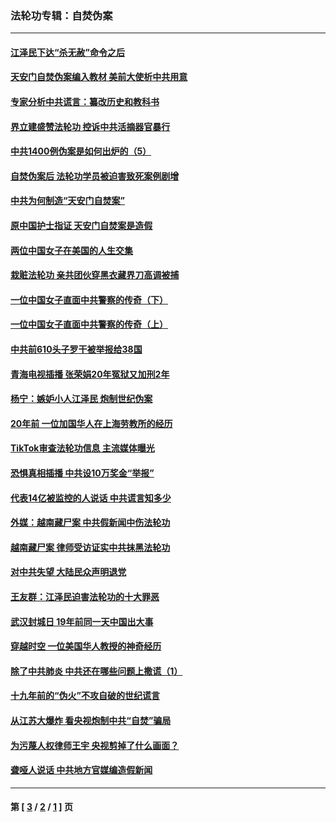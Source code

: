 ### 法轮功专辑：自焚伪案
---
#### [江泽民下达“杀无赦”命令之后](../../pages/nf5562/n13878084.md?06140430) 
#### [天安门自焚伪案编入教材 美前大使析中共用意](../../pages/nf5562/n13791932.md?06140430) 
#### [专家分析中共谎言：纂改历史和教科书](../../pages/nf5562/n13781542.md?06140430) 
#### [界立建盛赞法轮功 控诉中共活摘器官暴行](../../pages/nf5562/n13781971.md?06140430) 
#### [中共1400例伪案是如何出炉的（5）](../../pages/nf5562/n13226831.md?06140430) 
#### [自焚伪案后 法轮功学员被迫害致死案例剧增](../../pages/nf5562/n13190600.md?06140430) 
#### [中共为何制造“天安门自焚案”](../../pages/nf5562/n13183270.md?06140430) 
#### [原中国护士指证 天安门自焚案是造假](../../pages/nf5562/n13172289.md?06140430) 
#### [两位中国女子在美国的人生交集](../../pages/nf5562/n13156138.md?06140430) 
#### [栽赃法轮功 亲共团伙穿黑衣藏界刀高调被捕](../../pages/nf5562/n13073780.md?06140430) 
#### [一位中国女子直面中共警察的传奇（下）](../../pages/nf5562/n12989706.md?06140430) 
#### [一位中国女子直面中共警察的传奇（上）](../../pages/nf5562/n12985072.md?06140430) 
#### [中共前610头子罗干被举报给38国](../../pages/nf5562/n12975419.md?06140430) 
#### [青海电视插播 张荣娟20年冤狱又加刑2年](../../pages/nf5562/n12738166.md?06140430) 
#### [杨宁：嫉妒小人江泽民 炮制世纪伪案](../../pages/nf5562/n12724108.md?06140430) 
#### [20年前 一位加国华人在上海劳教所的经历](../../pages/nf5562/n12707932.md?06140430) 
#### [TikTok审查法轮功信息 主流媒体曝光](../../pages/nf5562/n12362336.md?06140430) 
#### [恐惧真相插播 中共设10万奖金“举报”](../../pages/nf5562/n12306396.md?06140430) 
#### [代表14亿被监控的人说话 中共谎言知多少](../../pages/nf5562/n12297484.md?06140430) 
#### [外媒：越南藏尸案 中共假新闻中伤法轮功](../../pages/nf5562/n12264411.md?06140430) 
#### [越南藏尸案 律师受访证实中共抹黑法轮功](../../pages/nf5562/n12261878.md?06140430) 
#### [对中共失望 大陆民众声明退党](../../pages/nf5562/n12187315.md?06140430) 
#### [王友群：江泽民迫害法轮功的十大罪恶](../../pages/nf5562/n12169074.md?06140430) 
#### [武汉封城日 19年前同一天中国出大事](../../pages/nf5562/n12150901.md?06140430) 
#### [穿越时空  一位美国华人教授的神奇经历](../../pages/nf5562/n12097460.md?06140430) 
#### [除了中共肺炎 中共还在哪些问题上撒谎（1）](../../pages/nf5562/n11955770.md?06140430) 
#### [十九年前的“伪火”不攻自破的世纪谎言](../../pages/nf5562/n11813238.md?06140430) 
#### [从江苏大爆炸 看央视炮制中共“自焚”骗局](../../pages/nf5562/n11140275.md?06140430) 
#### [为污蔑人权律师王宇 央视剪掉了什么画面？](../../pages/nf5562/n11130142.md?06140430) 
#### [聋哑人说话 中共地方官媒编造假新闻](../../pages/nf5562/n11006067.md?06140430) 

---
#### 第 [ [3](./3.md?06140430) / [2](./2.md?06140430) / [1](./1.md?06140430) ] 页

